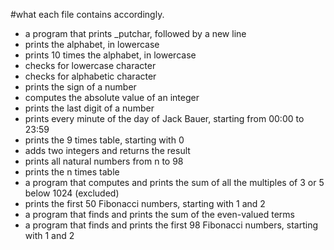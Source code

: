#what each file contains accordingly.

- a program that prints _putchar, followed by a new line
- prints the alphabet, in lowercase
- prints 10 times the alphabet, in lowercase
- checks for lowercase character
- checks for alphabetic character
- prints the sign of a number
- computes the absolute value of an integer
- prints the last digit of a number
-  prints every minute of the day of Jack Bauer, starting from 00:00 to 23:59
-  prints the 9 times table, starting with 0
- adds two integers and returns the result
- prints all natural numbers from n to 98
- prints the n times table
- a program that computes and prints the sum of all the multiples of 3 or 5 below 1024 (excluded)
- prints the first 50 Fibonacci numbers, starting with 1 and 2
- a program that finds and prints the sum of the even-valued terms
- a program that finds and prints the first 98 Fibonacci numbers, starting with 1 and 2
